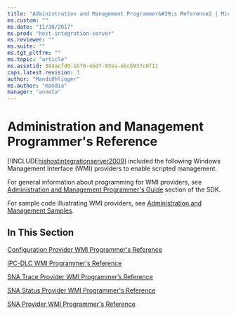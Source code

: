 ```yaml
---
title: "Administration and Management Programmer&#39;s Reference2 | Microsoft Docs"
ms.custom: ""
ms.date: "11/30/2017"
ms.prod: "host-integration-server"
ms.reviewer: ""
ms.suite: ""
ms.tgt_pltfrm: ""
ms.topic: "article"
ms.assetid: 384acfd0-1b78-4bd7-93ea-ebcb937c0f11
caps.latest.revision: 3
author: "MandiOhlinger"
ms.author: "mandia"
manager: "anneta"
---
```

# Administration and Management Programmer&#39;s Reference
[!INCLUDE[hishostintegrationserver2009](../includes/hishostintegrationserver2009-md.md)] included the following Windows Management Interface (WMI) providers to enable scripted management.  
  
 For general information about programming for WMI providers, see [Administration and Management Programmer's Guide](../HIS2010/administration-and-management-programmer-s-guide1.md) section of the SDK.  
  
 For sample code illustrating WMI providers, see [Administration and Management Samples](../HIS2010/administration-and-management-samples.md).  
  
## In This Section  
 [Configuration Provider WMI Programmer's Reference](../core/configuration-provider-wmi-programmer-s-reference1.md)  
  
 [IPC-DLC WMI Programmer's Reference](../core/ipc-dlc-wmi-programmer-s-reference1.md)  
  
 [SNA Trace Provider WMI Programmer’s Reference](../core/sna-trace-provider-wmi-programmer’s-reference1.md)  
  
 [SNA Status Provider WMI Programmer's Reference](../core/sna-status-provider-wmi-programmer-s-reference2.md)  
  
 [SNA Provider WMI Programmer's Reference](../core/sna-provider-wmi-programmer-s-reference2.md)